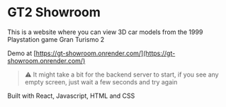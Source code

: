 # GT2 Showroom

This is a website where you can view 3D car models from the 1999 Playstation game Gran Turismo 2

Demo at [https://gt-showroom.onrender.com/](https://gt-showroom.onrender.com/) 
> :warning: It might take a bit for the backend server to start, if you see any empty screen, just wait a few seconds and try again

Built with React, Javascript, HTML and CSS
